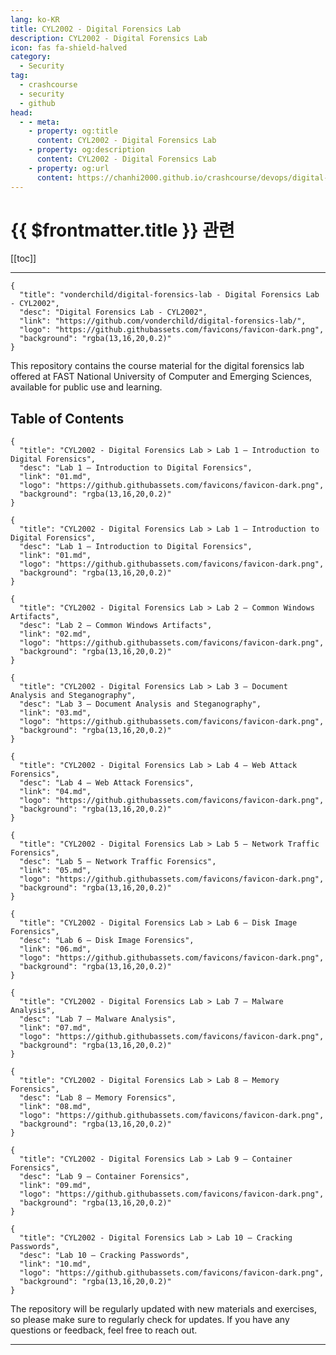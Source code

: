 ```yaml
---
lang: ko-KR
title: CYL2002 - Digital Forensics Lab
description: CYL2002 - Digital Forensics Lab
icon: fas fa-shield-halved
category:
  - Security
tag:
  - crashcourse
  - security
  - github
head:
  - - meta:
    - property: og:title
      content: CYL2002 - Digital Forensics Lab
    - property: og:description
      content: CYL2002 - Digital Forensics Lab
    - property: og:url
      content: https://chanhi2000.github.io/crashcourse/devops/digital-forensics-lab/
---
```


# {{ $frontmatter.title }} 관련

[[toc]]

---

```component VPCard
{
  "title": "vonderchild/digital-forensics-lab - Digital Forensics Lab - CYL2002",
  "desc": "Digital Forensics Lab - CYL2002",
  "link": "https://github.com/vonderchild/digital-forensics-lab/",
  "logo": "https://github.githubassets.com/favicons/favicon-dark.png",
  "background": "rgba(13,16,20,0.2)"
}
```

This repository contains the course material for the digital forensics lab offered at FAST National University of Computer and Emerging Sciences, available for public use and learning.

## Table of Contents

```component VPCard
{
  "title": "CYL2002 - Digital Forensics Lab > Lab 1 — Introduction to Digital Forensics",
  "desc": "Lab 1 — Introduction to Digital Forensics",
  "link": "01.md",
  "logo": "https://github.githubassets.com/favicons/favicon-dark.png",
  "background": "rgba(13,16,20,0.2)"
}
```

```component VPCard
{
  "title": "CYL2002 - Digital Forensics Lab > Lab 1 — Introduction to Digital Forensics",
  "desc": "Lab 1 — Introduction to Digital Forensics",
  "link": "01.md",
  "logo": "https://github.githubassets.com/favicons/favicon-dark.png",
  "background": "rgba(13,16,20,0.2)"
}
```

```component VPCard
{
  "title": "CYL2002 - Digital Forensics Lab > Lab 2 — Common Windows Artifacts",
  "desc": "Lab 2 — Common Windows Artifacts",
  "link": "02.md",
  "logo": "https://github.githubassets.com/favicons/favicon-dark.png",
  "background": "rgba(13,16,20,0.2)"
}
```

```component VPCard
{
  "title": "CYL2002 - Digital Forensics Lab > Lab 3 — Document Analysis and Steganography",
  "desc": "Lab 3 — Document Analysis and Steganography",
  "link": "03.md",
  "logo": "https://github.githubassets.com/favicons/favicon-dark.png",
  "background": "rgba(13,16,20,0.2)"
}
```

```component VPCard
{
  "title": "CYL2002 - Digital Forensics Lab > Lab 4 — Web Attack Forensics",
  "desc": "Lab 4 — Web Attack Forensics",
  "link": "04.md",
  "logo": "https://github.githubassets.com/favicons/favicon-dark.png",
  "background": "rgba(13,16,20,0.2)"
}
```

```component VPCard
{
  "title": "CYL2002 - Digital Forensics Lab > Lab 5 — Network Traffic Forensics",
  "desc": "Lab 5 — Network Traffic Forensics",
  "link": "05.md",
  "logo": "https://github.githubassets.com/favicons/favicon-dark.png",
  "background": "rgba(13,16,20,0.2)"
}
```

```component VPCard
{
  "title": "CYL2002 - Digital Forensics Lab > Lab 6 — Disk Image Forensics",
  "desc": "Lab 6 — Disk Image Forensics",
  "link": "06.md",
  "logo": "https://github.githubassets.com/favicons/favicon-dark.png",
  "background": "rgba(13,16,20,0.2)"
}
```

```component VPCard
{
  "title": "CYL2002 - Digital Forensics Lab > Lab 7 — Malware Analysis",
  "desc": "Lab 7 — Malware Analysis",
  "link": "07.md",
  "logo": "https://github.githubassets.com/favicons/favicon-dark.png",
  "background": "rgba(13,16,20,0.2)"
}
```

```component VPCard
{
  "title": "CYL2002 - Digital Forensics Lab > Lab 8 — Memory Forensics",
  "desc": "Lab 8 — Memory Forensics",
  "link": "08.md",
  "logo": "https://github.githubassets.com/favicons/favicon-dark.png",
  "background": "rgba(13,16,20,0.2)"
}
```

```component VPCard
{
  "title": "CYL2002 - Digital Forensics Lab > Lab 9 — Container Forensics",
  "desc": "Lab 9 — Container Forensics",
  "link": "09.md",
  "logo": "https://github.githubassets.com/favicons/favicon-dark.png",
  "background": "rgba(13,16,20,0.2)"
}
```

```component VPCard
{
  "title": "CYL2002 - Digital Forensics Lab > Lab 10 — Cracking Passwords",
  "desc": "Lab 10 — Cracking Passwords",
  "link": "10.md",
  "logo": "https://github.githubassets.com/favicons/favicon-dark.png",
  "background": "rgba(13,16,20,0.2)"
}
```

The repository will be regularly updated with new materials and exercises, so please make sure to regularly check for updates. If you have any questions or feedback, feel free to reach out.

---

<TagLinks />